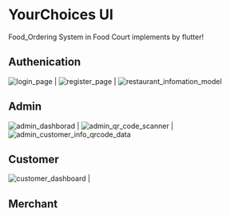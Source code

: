 # YourChoices UI
Food_Ordering System in Food Court implements by flutter!
## Authenication
![login_page](https://github.com/pakkawat-boonsri/YourChoices/assets/91787198/49866da7-93ff-4f19-a9c8-e28e5fdecf29) | ![register_page](https://github.com/pakkawat-boonsri/YourChoices/assets/91787198/0753e5a1-bc3f-4866-bb89-f92c18124b15) | ![restaurant_infomation_model](https://github.com/pakkawat-boonsri/YourChoices/assets/91787198/478f7678-3475-4b54-9625-39c2e1d091da)
## Admin
![admin_dashborad](https://github.com/pakkawat-boonsri/YourChoices/assets/91787198/8a41c0a0-5aa4-442e-820a-ba31c08cf36b) | ![admin_qr_code_scanner](https://github.com/pakkawat-boonsri/YourChoices/assets/91787198/a51fd908-7d8a-492c-979e-0b09424f67af) | ![admin_customer_info_qrcode_data](https://github.com/pakkawat-boonsri/YourChoices/assets/91787198/01ff1229-d937-4dc8-b78f-817b8b80c8d2)
## Customer
![customer_dashboard](https://github.com/pakkawat-boonsri/YourChoices/assets/91787198/30196126-f1b0-4cc2-81b4-21d18f11c85c) | 

## Merchant

